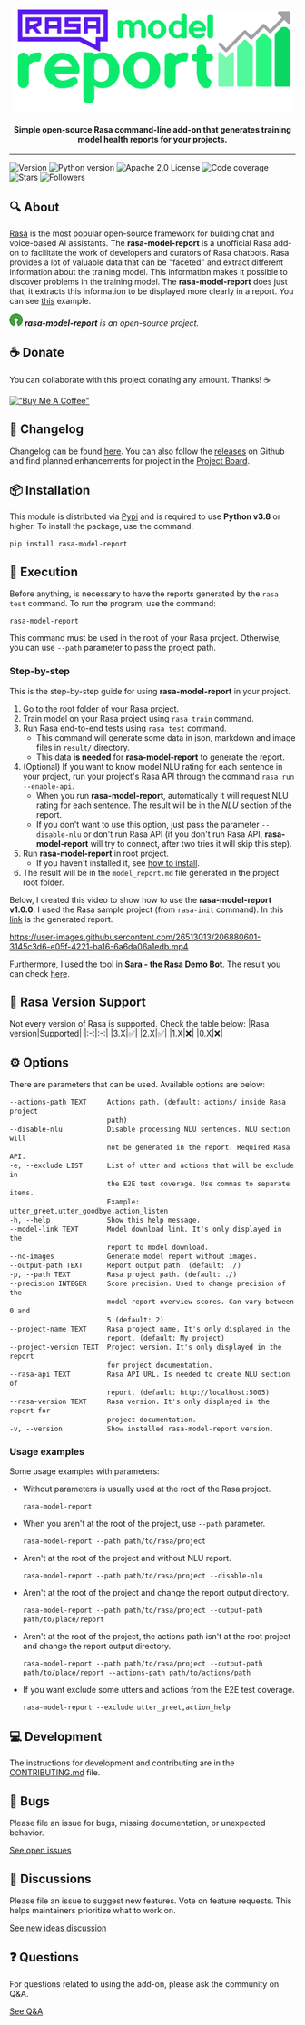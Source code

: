 <div align="center">
<br />
<br />
<img
    height="180"
    alt="logo"
    src="https://raw.githubusercontent.com/brunohjs/rasa-model-report/main/docs/image/logo.png"
/>
<h4>Simple open-source Rasa command-line add-on that generates training model health reports for your projects.</h4>
</div>
<hr />


<!-- Badges -->
![Version](https://img.shields.io/pypi/v/rasa-model-report)
![Python version](https://img.shields.io/static/v1?label=python&message=v3.8&color=3776AB)
![Apache 2.0 License](https://img.shields.io/static/v1?label=license&message=Apache%202.0&color=yellowgreen)
![Code coverage](https://img.shields.io/static/v1?label=coverage&message=99%&color=brightgreen)
![Stars](https://img.shields.io/github/stars/brunohjs/rasa-model-report?style=social)
![Followers](https://img.shields.io/github/followers/brunohjs?style=social)
<!-- ![Contributors](https://img.shields.io/github/contributors/brunohjs/rasa-model-report) -->
<!-- ![Code Climate maintainability](https://img.shields.io/codeclimate/maintainability/brunohjs/rasa-model-report) -->
<!-- ![Code Climate issues](https://img.shields.io/codeclimate/issues/brunohjs/rasa-model-report) -->
<!-- ![Code Climate technical debt](https://img.shields.io/codeclimate/tech-debt/brunohjs/rasa-model-report) -->
<!--  -->

## 🔍 About
[Rasa](https://rasa.com/) is the most popular open-source framework for building chat and voice-based AI assistants. The **rasa-model-report** is a unofficial Rasa add-on to facilitate the work of developers and curators of Rasa chatbots. Rasa provides a lot of valuable data that can be "faceted" and extract different information about the training model. This information makes it possible to discover problems in the training model. The **rasa-model-report** does just that, it extracts this information to be displayed more clearly in a report. You can see [this](https://github.com/brunohjs/rasa-model-report/blob/main/docs/markdown/another_sample_model_report.md) example.

<img
    height="22"
    alt="logo"
    src="https://raw.githubusercontent.com/brunohjs/rasa-model-report/main/docs/image/open_source_logo.png"
/>
***rasa-model-report** is an open-source project.*

## ☕ Donate
You can collaborate with this project donating any amount. Thanks! ☕

[!["Buy Me A Coffee"](https://www.buymeacoffee.com/assets/img/custom_images/orange_img.png)](https://www.buymeacoffee.com/brunohjs)

## 📜 Changelog
Changelog can be found [here](https://github.com/brunohjs/rasa-model-report/blob/main/CHANGELOG.md#changelog). You can also follow the [releases](https://github.com/brunohjs/rasa-model-report/releases) on Github and find planned enhancements for project in the [Project Board](https://github.com/users/brunohjs/projects/2).


## 📦 Installation

This module is distributed via [Pypi](https://pypi.org/) and is required to use **Python v3.8** or higher. To install the package, use the command:
```
pip install rasa-model-report
```


## 🚀 Execution
Before anything, is necessary to have the reports generated by the `rasa test` command. To run the program, use the command:
```
rasa-model-report
```
This command must be used in the root of your Rasa project. Otherwise, you can use `--path` parameter to pass the project path.

### Step-by-step
This is the step-by-step guide for using **rasa-model-report** in your project.
1. Go to the root folder of your Rasa project.
2. Train model on your Rasa project using `rasa train` command.
3. Run Rasa end-to-end tests using `rasa test` command.
   - This command will generate some data in json, markdown and image files in `result/` directory.
   - This data **is needed** for **rasa-model-report** to generate the report.
4. (Optional) If you want to know model NLU rating for each sentence in your project, run your project's Rasa API through the command `rasa run --enable-api`.
   - When you run **rasa-model-report**, automatically it will request NLU rating for each sentence. The result will be in the *NLU* section of the report.
   - If you don't want to use this option, just pass the parameter `--disable-nlu` or don't run Rasa API (if you don't run Rasa API, **rasa-model-report** will try to connect, after two tries it will skip this step).
5. Run **rasa-model-report** in root project.
   - If you haven't installed it, see [how to install](https://github.com/brunohjs/rasa-model-report#-installation).
6. The result will be in the `model_report.md` file generated in the project root folder.

Below, I created this video to show how to use the **rasa-model-report v1.0.0**. I used the Rasa sample project (from `rasa-init` command). In this [link](https://github.com/brunohjs/rasa-model-report/blob/main/docs/markdown/sample_model_report.md) is the generated report.

https://user-images.githubusercontent.com/26513013/206880601-3145c3d6-e05f-4221-ba16-6a6da06a1edb.mp4


Furthermore, I used the tool in [**Sara - the Rasa Demo Bot**](https://github.com/RasaHQ/rasa-demo). The result you can check [here](https://github.com/brunohjs/rasa-model-report/blob/main/docs/markdown/another_sample_model_report.md).

## 🦾 Rasa Version Support
Not every version of Rasa is supported. Check the table below:
|Rasa version|Supported|
|:-:|:-:|
|3.X|✅|
|2.X|✅|
|1.X|❌|
|0.X|❌|


## ⚙️ Options
There are parameters that can be used. Available options are below:

```
--actions-path TEXT     Actions path. (default: actions/ inside Rasa project
                        path)
--disable-nlu           Disable processing NLU sentences. NLU section will
                        not be generated in the report. Required Rasa API.
-e, --exclude LIST      List of utter and actions that will be exclude in
                        the E2E test coverage. Use commas to separate items.
                        Example: utter_greet,utter_goodbye,action_listen
-h, --help              Show this help message.
--model-link TEXT       Model download link. It's only displayed in the
                        report to model download.
--no-images             Generate model report without images.
--output-path TEXT      Report output path. (default: ./)
-p, --path TEXT         Rasa project path. (default: ./)
--precision INTEGER     Score precision. Used to change precision of the
                        model report overview scores. Can vary between 0 and
                        5 (default: 2)
--project-name TEXT     Rasa project name. It's only displayed in the
                        report. (default: My project)
--project-version TEXT  Project version. It's only displayed in the report
                        for project documentation.
--rasa-api TEXT         Rasa API URL. Is needed to create NLU section of
                        report. (default: http://localhost:5005)
--rasa-version TEXT     Rasa version. It's only displayed in the report for
                        project documentation.
-v, --version           Show installed rasa-model-report version.
```


### Usage examples
Some usage examples with parameters:
- Without parameters is usually used at the root of the Rasa project.
    ```
    rasa-model-report
    ```
- When you aren't at the root of the project, use `--path` parameter.
    ```
    rasa-model-report --path path/to/rasa/project
    ```
- Aren't at the root of the project and without NLU report.
    ```
    rasa-model-report --path path/to/rasa/project --disable-nlu
    ```
- Aren't at the root of the project and change the report output directory.
    ```
    rasa-model-report --path path/to/rasa/project --output-path path/to/place/report
    ```
- Aren't at the root of the project, the actions path isn't at the root project and change the report output directory.
    ```
    rasa-model-report --path path/to/rasa/project --output-path path/to/place/report --actions-path path/to/actions/path
    ```
- If you want exclude some utters and actions from the E2E test coverage.
    ```
    rasa-model-report --exclude utter_greet,action_help
    ```

## 💻 Development
The instructions for development and contributing are in the [CONTRIBUTING.md](CONTRIBUTING.md) file.


## 🐞 Bugs
Please file an issue for bugs, missing documentation, or unexpected behavior.

[See open issues](https://github.com/brunohjs/rasa-model-report/issues?q=is%3Aopen+is%3Aissue+label%3Abug)


## 💬 Discussions
Please file an issue to suggest new features. Vote on feature requests. This helps maintainers prioritize what to work on.

[See new ideas discussion](https://github.com/brunohjs/rasa-model-report/discussions/categories/ideas)


## ❓ Questions
For questions related to using the add-on, please ask the community on Q&A.

[See Q&A](https://github.com/brunohjs/rasa-model-report/discussions/categories/q-a)
